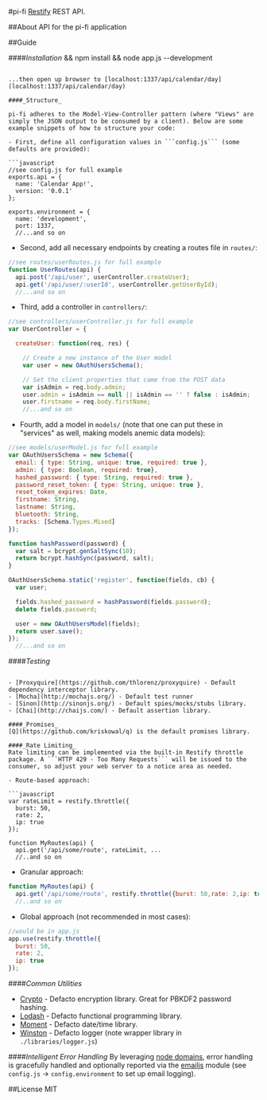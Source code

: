 #pi-fi
[Restify](http://mcavage.me/node-restify/) REST API.


##About
API for the pi-fi application

##Guide

####_Installation_
&& npm install
&& node app.js --development

```

...then open up browser to [localhost:1337/api/calendar/day](localhost:1337/api/calendar/day)

####_Structure_

pi-fi adheres to the Model-View-Controller pattern (where "Views" are simply the JSON output to be consumed by a client). Below are some example snippets of how to structure your code:

- First, define all configuration values in ```config.js``` (some defaults are provided):

```javascript
//see config.js for full example
exports.api = {
  name: 'Calendar App!',
  version: '0.0.1'
};

exports.environment = {
  name: 'development',
  port: 1337,
  //...and so on
```

- Second, add all necessary endpoints by creating a routes file in ```routes/```:

```javascript
//see routes/userRoutes.js for full example
function UserRoutes(api) {
  api.post('/api/user', userController.createUser);
  api.get('/api/user/:userId', userController.getUserById);
  //...and so on
```

- Third, add a controller in ```controllers/```:

```javascript
//see controllers/userController.js for full example
var UserController = {

  createUser: function(req, res) {

    // Create a new instance of the User model
    var user = new OAuthUsersSchema();

    // Set the client properties that came from the POST data
    var isAdmin = req.body.admin;
    user.admin = isAdmin == null || isAdmin == '' ? false : isAdmin;
    user.firstname = req.body.firstName;
    //...and so on
```

- Fourth, add a model in ```models/``` (note that one can put these in "services" as well, making models anemic data models):

```javascript
//see models/userModel.js for full example
var OAuthUsersSchema = new Schema({
  email: { type: String, unique: true, required: true },
  admin: { type: Boolean, required: true},
  hashed_password: { type: String, required: true },
  password_reset_token: { type: String, unique: true },
  reset_token_expires: Date,
  firstname: String,
  lastname: String,
  bluetooth: String,
  tracks: [Schema.Types.Mixed]
});

function hashPassword(password) {
  var salt = bcrypt.genSaltSync(10);
  return bcrypt.hashSync(password, salt);
}

OAuthUsersSchema.static('register', function(fields, cb) {
  var user;

  fields.hashed_password = hashPassword(fields.password);
  delete fields.password;

  user = new OAuthUsersModel(fields);
  return user.save();
});
  //...and so on
```

####_Testing_

```

- [Proxyquire](https://github.com/thlorenz/proxyquire) - Default dependency interceptor library.
- [Mocha](http://mochajs.org/) - Default test runner
- [Sinon](http://sinonjs.org/) - Default spies/mocks/stubs library.
- [Chai](http://chaijs.com/) - Default assertion library.

####_Promises_
[Q](https://github.com/kriskowal/q) is the default promises library.

####_Rate Limiting_
Rate limiting can be implemented via the built-in Restify throttle package. A ```HTTP 429 - Too Many Requests``` will be issued to the consumer, so adjust your web server to a notice area as needed.

- Route-based approach:

```javascript
var rateLimit = restify.throttle({
  burst: 50,
  rate: 2,
  ip: true
});

function MyRoutes(api) {
  api.get('/api/some/route', rateLimit, ...
  //..and so on
```

- Granular approach:

```javascript
function MyRoutes(api) {
  api.get('/api/some/route', restify.throttle({burst: 50,rate: 2,ip: true}), ...
  //..and so on
```

- Global approach (not recommended in most cases):

```javascript
//would be in app.js
app.use(restify.throttle({
  burst: 50,
  rate: 2,
  ip: true
});
```

####_Common Utilities_
- [Crypto](http://github.com/evanvosberg/crypto-js) - Defacto encryption library. Great for PBKDF2 password hashing.
- [Lodash](https://github.com/lodash) - Defacto functional programming library.
- [Moment](http://momentjs.com/) - Defacto date/time library.
- [Winston](https://github.com/winstonjs/winston) - Defacto logger (note wrapper library in `./libraries/logger.js`)

####_Intelligent Error Handling_
By leveraging [node domains](http://nodejs.org/api/domain.html), error handling is gracefully handled and optionally reported via the [emailjs](https://github.com/eleith/emailjs/) module (see ```config.js``` ->  ```config.environment``` to set up email logging).

##License
MIT
